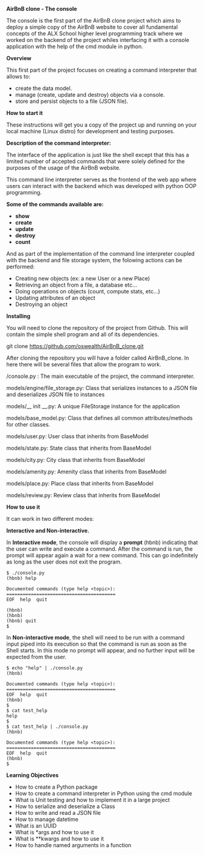**AirBnB clone - The console**

The console is the first part of the AirBnB clone project which aims to deploy a simple copy of the AirBnB website to cover all fundamental concepts of the ALX School higher level programming track where we worked on the backend of the project whiles interfacing it with a console application with the help of the cmd module in python.


**Overview**

This first part of the project focuses on creating a command interpreter that allows to:

* create the data model.
* manage (create, update and destroy) objects via a console.
* store and persist objects to a file (JSON file).



**How to start it**

These instructions will get you a copy of the project up and running on your local machine (Linux distro) for development and testing purposes.


**Description of the command interpreter:**

The interface of the application is just like the  shell except that this has a limited number of accepted commands that were solely defined for the purposes of the usage of the AirBnB website.

This command line interpreter serves as the frontend of the web app where users can interact with the backend which was developed with python OOP programming.

**Some of the commands available are:**

* **show**
* **create**
* **update**
* **destroy**
* **count**

And as part of the implementation of the command line interpreter coupled with the backend and file storage system, the folowing actions can be performed:

* Creating new objects (ex: a new User or a new Place)
* Retrieving an object from a file, a database etc…
* Doing operations on objects (count, compute stats, etc…)
* Updating attributes of an object
* Destroying an object


**Installing**

You will need to clone the repository of the project from Github. This will contain the simple shell program and all of its dependencies.

git clone https://github.com/oswealth/AirBnB_clone.git

After cloning the repository you will have a folder called AirBnB_clone. In here there will be several files that allow the program to work.

/console.py : The main executable of the project, 
the command interpreter.

models/engine/file_storage.py: Class that serializes instances 
to a JSON file and deserializes JSON file to instances

models/__ init __.py: A unique FileStorage instance 
for the application

models/base_model.py: Class that defines all 
common attributes/methods for other classes.

models/user.py: User class that inherits from BaseModel

models/state.py: State class that inherits from BaseModel

models/city.py: City class that inherits from BaseModel

models/amenity.py: Amenity class that inherits from BaseModel

models/place.py: Place class that inherits from BaseModel

models/review.py: Review class that inherits from BaseModel


**How to use it**

It can work in two different modes:

**Interactive and Non-interactive.**

In **Interactive mode**, the console will display a **prompt** (hbnb) indicating that the user can write and execute a command. After the command is run, the prompt will appear again a wait for a new command. This can go indefinitely as long as the user does not exit the program.


	$ ./console.py
	(hbnb) help

	Documented commands (type help <topic>):
	========================================
	EOF  help  quit
	
	(hbnb)
	(hbnb)
	(hbnb) quit
	$


In **Non-interactive mode**, the shell will need to be run with a command input piped into its execution so that the command is run as soon as the Shell starts. In this mode no prompt will appear, and no further input will be expected from the user.



	$ echo "help" | ./console.py
	(hbnb)

	Documented commands (type help <topic>):
	========================================
	EOF  help  quit
	(hbnb) 
	$
	$ cat test_help
	help
	$
	$ cat test_help | ./console.py
	(hbnb)

	Documented commands (type help <topic>):
	========================================
	EOF  help  quit
	(hbnb) 
	$



**Learning Objectives**

* How to create a Python package
* How to create a command interpreter in Python using the cmd module
* What is Unit testing and how to implement it in a large project
* How to serialize and deserialize a Class
* How to write and read a JSON file
* How to manage datetime
* What is an UUID
* What is *args and how to use it
* What is **kwargs and how to use it
* How to handle named arguments in a function
